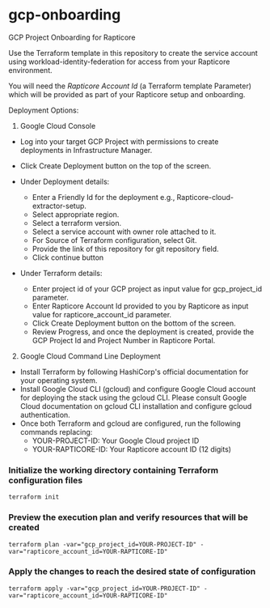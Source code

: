 # gcp-onboarding
GCP Project Onboarding for Rapticore


Use the Terraform template in this repository to create the service account using workload-identity-federation for access from your Rapticore environment.

You will need the _Rapticore Account Id_ (a Terraform template Parameter) which will be provided as part of your Rapticore setup and onboarding.

Deployment Options:

1. Google Cloud Console
- Log into your target GCP Project with permissions to create deployments in Infrastructure Manager.
- Click Create Deployment button on the top of the screen.
- Under Deployment details:
    - Enter a Friendly Id for the deployment e.g., Rapticore-cloud-extractor-setup.
    - Select appropriate region.
    - Select a terraform version.
    - Select a service account with owner role attached to it.
    - For Source of Terraform configuration, select Git.
    - Provide the link of this repository for git repository field.
    - Click continue button

- Under Terraform details:  
    - Enter project id of your GCP project as input value for gcp_project_id parameter.
    - Enter Rapticore Account Id provided to you by Rapticore as input value for rapticore_account_id parameter.
    - Click Create Deployment button on the bottom of the screen.
    - Review Progress, and once the deployment is created, provide the GCP Project Id and Project Number in Rapticore Portal. 

2. Google Cloud Command Line Deployment
- Install Terraform by following HashiCorp's official documentation for your operating system.
- Install Google Cloud CLI (gcloud) and configure Google Cloud account for deploying the stack using the gcloud CLI. Please consult Google Cloud documentation on gcloud CLI installation and configure gcloud authentication.
- Once both Terraform and gcloud are configured, run the following commands replacing:
  - YOUR-PROJECT-ID: Your Google Cloud project ID
  - YOUR-RAPTICORE-ID: Your Rapticore account ID (12 digits)

### Initialize the working directory containing Terraform configuration files
`terraform init`

### Preview the execution plan and verify resources that will be created
`terraform plan -var="gcp_project_id=YOUR-PROJECT-ID" -var="rapticore_account_id=YOUR-RAPTICORE-ID"`

### Apply the changes to reach the desired state of configuration
`terraform apply -var="gcp_project_id=YOUR-PROJECT-ID" -var="rapticore_account_id=YOUR-RAPTICORE-ID"`
